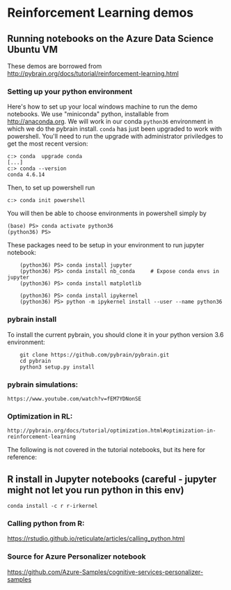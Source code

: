 # Reinforcement Learning demos


## Running notebooks on the Azure Data Science Ubuntu VM

These demos are borrowed from
http://pybrain.org/docs/tutorial/reinforcement-learning.html
 
### Setting up your python environment

Here's how to set up your local windows machine to run the demo notebooks. We use "miniconda" python, installable from http://anaconda.org. 
We will work in our conda `python36` environment in which we do the pybrain install. `conda` has just been upgraded to work with powershell. You'll need to run the upgrade with administrator priviledges to get the most recent version:

    c:> conda  upgrade conda
    [...]
    c:> conda --version
    conda 4.6.14

Then, to set up powershell run

    c:> conda init powershell

You will then be able to choose environments in powershell simply by

    (base) PS> conda activate python36
    (python36) PS>


These packages need to be setup in your environment to run jupyter notebook:

```
    (python36) PS> conda install jupyter
    (python36) PS> conda install nb_conda     # Expose conda envs in jupyter
    (python36) PS> conda install matplotlib

    (python36) PS> conda install ipykernel
    (python36) PS> python -m ipykernel install --user --name python36 
```

### pybrain install

To install the current pybrain, you should clone it in your python version 3.6 environment:

```
    git clone https://github.com/pybrain/pybrain.git
    cd pybrain
    python3 setup.py install
```

### pybrain simulations:
    https://www.youtube.com/watch?v=fEM7YDNonSE

### Optimization in RL:
    http://pybrain.org/docs/tutorial/optimization.html#optimization-in-reinforcement-learning

The following is not covered in the tutorial notebooks, but its here for reference:

## R install in Jupyter notebooks (careful - jupyter might not let you run python in this env)

    conda install -c r r-irkernel


### Calling python from R:

https://rstudio.github.io/reticulate/articles/calling_python.html


### Source for Azure Personalizer notebook

https://github.com/Azure-Samples/cognitive-services-personalizer-samples


